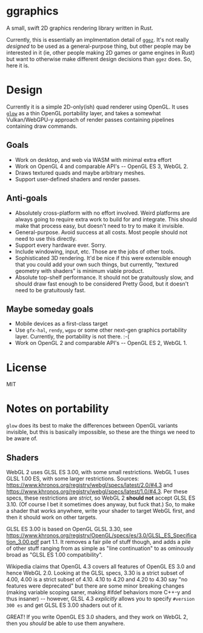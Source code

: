 # ggraphics

A small, swift 2D graphics rendering library written in Rust.

Currently, this is essentially an implmentation detail of
[`ggez`](https://ggez.rs/).  It's not really *designed* to be
used as a general-purpose thing, but other people may be interested
in it (ie, other people making 2D games or game engines in Rust)
but want to otherwise make different design decisions than `ggez` does.
So, here it is.

# Design

Currently it is a simple 2D-only(ish) quad renderer using OpenGL.
It uses [`glow`](https://crates.io/crates/glow) as a thin OpenGL
portability layer, and takes a somewhat Vulkan/WebGPU-y approach of
render passes containing pipelines containing draw commands.

## Goals

 * Work on desktop, and web via WASM with minimal extra effort
 * Work on OpenGL 4 and comparable API's -- OpenGL ES 3, WebGL 2.
 * Draws textured quads and maybe arbitrary meshes.
 * Support user-defined shaders and render passes.

## Anti-goals

 * Absolutely cross-platform with no effort involved.  Weird platforms
   are always going to require extra work to build for and integrate.
   This should make that process easy, but doesn't need to try to make
   it invisible.
 * General-purpose.  Avoid success at all costs.  Most people should not
   need to use this directly.
 * Support every hardware ever.  Sorry.
 * Include windowing, input, etc.  Those are the jobs of other tools.
 * Sophisticated 3D rendering.  It'd be nice if this were extensible
   enough that you could add your own such things, but currently,
   "textured geometry with shaders" is minimum viable product.
 * Absolute top-shelf performance.  It should not be gratuitously slow,
   and should draw fast enough to be considered Pretty Good, but it
   doesn't need to be gratuitously fast.

## Maybe someday goals

 * Mobile devices as a first-class target
 * Use `gfx-hal`, `rendy`, `wgpu` or some other next-gen graphics
   portability layer.  Currently, the portability is not there.  :-(
 * Work on OpenGL 2 and comparable API's -- OpenGL ES 2, WebGL 1.


# License

MIT

# Notes on portability

`glow` does its best to make the differences between OpenGL variants
invisible, but this is basically impossible, so these are the things we
need to be aware of.

## Shaders

WebGL 2 uses GLSL ES 3.00, with some small restrictions.  WebGL 1 uses
GLSL 1.00 ES, with some larger restrictions.  Sources:
<https://www.khronos.org/registry/webgl/specs/latest/2.0/#4.3> and
<https://www.khronos.org/registry/webgl/specs/latest/1.0/#4.3>.
Per these specs, these restrictions are *strict*, so WebGL 2 **should not**
accept GLSL ES 3.10.  (Of course I bet it sometimes does anyway, but
fuck that.) So, to make a shader that works anywhere, write your shader to
target WebGL first, and then it should work on other targets.

GLSL ES 3.00 is based on OpenGL GLSL 3.30, see
<https://www.khronos.org/registry/OpenGL/specs/es/3.0/GLSL_ES_Specification_3.00.pdf>
part 1.1.  It removes a fair pile of stuff though, and adds a pile of
other stuff ranging from as simple as "line continuation" to as ominously
broad as "GLSL ES 1.00 compatibility".

Wikipedia claims that OpenGL 4.3 covers all features of OpenGL ES 3.0
and hence WebGL 2.0.  Looking at the GLSL specs, 3.30 is a strict subset
of 4.00, 4.00 is a strict subset of 4.10.  4.10 to 4.20 and 4.20 to 4.30
say "no features were deprecated" but there are some minor breaking
changes (making variable scoping saner, making #ifdef behaviors more
C++-y and thus insaner) -- however, GLSL 4.3 *explicitly* allows you to
specify `#version 300 es` and get GLSL ES 3.00 shaders out of it.

GREAT!  If you write OpenGL ES 3.0 shaders, and they work on WebGL 2,
then you *should* be able to use them anywhere.
